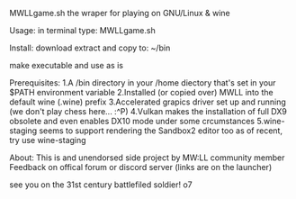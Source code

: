 MWLLgame.sh
the wraper for playing on GNU/Linux & wine

Usage:
in terminal type:
MWLLgame.sh

Install:
download extract and copy to:
~/bin

make executable and use as is

Prerequisites:
1.A /bin directory in your /home diectory that's set in your $PATH environment variable
2.Installed (or copied over) MWLL into the default wine (.wine) prefix
3.Accelerated grapics driver set up and running (we don't play chess here... :^P)
4.Vulkan makes the installation of full DX9 obsolete and even enables DX10 mode under some crcumstances
5.wine-staging seems to support rendering the Sandbox2 editor too as of recent, try use wine-staging

About:
This is and unendorsed side project by MW:LL community member
Feedback on offical forum or discord server (links are on the launcher)

see you on the 31st century battlefiled soldier!
o7
